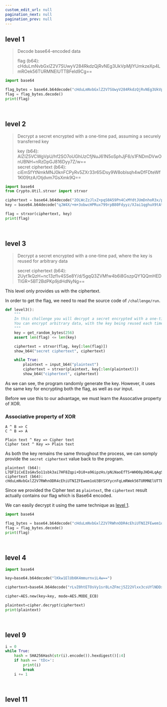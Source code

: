 ```yaml
---
custom_edit_url: null
pagination_next: null
pagination_prev: null
---
```


## level 1

> Decode base64-encoded data
>
> flag (b64): cHduLmNvbGxlZ2V7SUwyV284RkdzQjRvNEg3UkVpMjlYUmkzeXp4LmROek56TURMNElUTTBFeld9Cg==

```python title="cryptography1.py"
import base64

flag_bytes = base64.b64decode("cHduLmNvbGxlZ2V7SUwyV284RkdzQjRvNEg3UkVpMjlYUmkzeXp4LmROek56TURMNElUTTBFeld9Cg==")
flag = flag_bytes.decode()
print(flag)
```

&nbsp;

## level 2

> Decrypt a secret encrypted with a one-time pad, assuming a securely transferred key
>
> key (b64): AlZIZ5VCWgVpU/hf2SO7oUGhUzCfjNuJ61N5oSphJjF6/s1FNDmDVwOnUBNH+nRzDpGJ816Dyy7Z/w==\
> secret ciphertext (b64): ciEmSfYtNmkMNJ0knFCPyRv5ZXr33r65iDsy9W8oblsqh4wDfFDteWf1Kl09tzA/Otjdvm7GsXmk9Q==

```python title="cryptography2.py"
import base64
from Crypto.Util.strxor import strxor

ciphertext = base64.b64decode("2OLWcZzJlxZ+pqS0A59Pn4CxMYdtJUmDnhoR3x/pzo+tzUosLHytSWDcdt71zghRjXv481xlREfT1Q==")
key = base64.b64decode("qJW4X/+m+3obwcHPRux799rpB80Fdyyz/XJai1qghuX9tAtqZBXDZwSODJCPg0wduTKsvmwgPhCu3w==")

flag = strxor(ciphertext, key)
print(flag)
```

&nbsp;

## level 3

> Decrypt a secret encrypted with a one-time pad, where the key is reused for arbitrary data
>
> secret ciphertext (b64): 2Uyt1kQzH+nc13zfIv4SSe8Y/d/5gqQ3ZVMfw4b6i8GszpQY1QQmHEDTlGR+5BT2BdPKp9jdHdNyNg==

This level only provides us with the ciphertext.

In order to get the flag, we need to read the source code of `/challenge/run`.

```python title="level 3 code"
def level3():
    """
    In this challenge you will decrypt a secret encrypted with a one-time pad.
    You can encrypt arbitrary data, with the key being reused each time.
    """
    key = get_random_bytes(256)
    assert len(flag) <= len(key)

    ciphertext = strxor(flag, key[:len(flag)])
    show_b64("secret ciphertext", ciphertext)

    while True:
        plaintext = input_b64("plaintext")
        ciphertext = strxor(plaintext, key[:len(plaintext)])
        show_b64("ciphertext", ciphertext)
```

As we can see, the program randomly generate the key.
However, it uses the same key for encrypting both the flag, as well as our input.

Before we use this to our advantage, we must learn the Assocative property of XOR.

### Associative property of XOR

```
A ^ B => C
C ^ B => A

Plain text ^ Key => Cipher text
Cipher text ^ Key => Plain text 
```

As both the key remains the same throughout the process, we can somply provide the `secret ciphertext` value back to the program.

```
plaintext (b64): L7QFIiCxEIsGAv5o11sbk3ai7HF8Zqpi+Di0+a96ipzHs/pNiNaoEfTS+WHO0pJHD4LqAgSlGQBFlA==
ciphertext (b64): cHduLmNvbGxlZ2V7RWhnODR4cEhiUTNIZFEwem1oU3BYSXYycnFqLmRWek56TURMNElUTTBFeld9Cg==
```

Since we provided the Cipher text as `plaintext`, the `ciphertext` result actually contains our flag which is Base64 encoded.

We can easily decrypt it using the same technique as [level 1](#level-1).

```python title="cryptography3.py"
import base64

flag_bytes = base64.b64decode("cHduLmNvbGxlZ2V7RWhnODR4cEhiUTNIZFEwem1oU3BYSXYycnFqLmRWek56TURMNElUTTBFeld9Cg==")
flag = flag_bytes.decode()
print(flag)
```

&nbsp;

## level 4

```python
import base64

key=base64.b64decode("lKkw1ElUb6K4mmurnviL4w==")

ciphertext=base64.b64decode("rLvZ0htETOsVy1sr8LnZFmcj5Z22Vlxx3csUYlNDDxavCUSRUmW71YWNwTQWVqVgrXDwvjSIzorUnlMvSQHVmA==")

cipher=AES.new(key=key, mode=AES.MODE_ECB)

plaintext=cipher.decrypt(ciphertext)
print(plaintext)
```

&nbsp;

## level 9

```python
i = 0
while True:
	hash = SHA256Hash(str(i).encode()).hexdigest()[:4]
	if hash == 'tDc=':
		print(i)
		break
	i += 1 
```

&nbsp;

## level 11

```python
```
